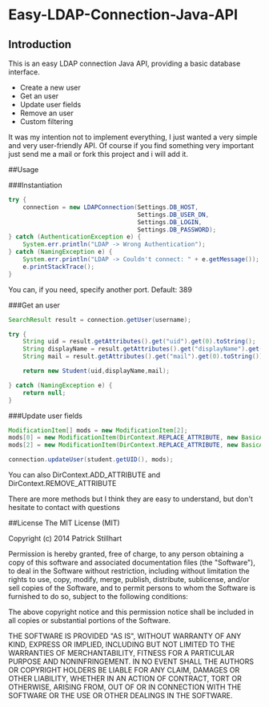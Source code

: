 Easy-LDAP-Connection-Java-API
=============================

## Introduction
This is an easy LDAP connection Java API,
providing a basic database interface.

- Create a new user
- Get an user
- Update user fields
- Remove an user
- Custom filtering

It was my intention not to implement everything, I just wanted a very simple and very user-friendly API.
Of course if you find something very important just send me a mail or fork this project and i will add it.

##Usage

###Instantiation
```java
try {
    connection = new LDAPConnection(Settings.DB_HOST,
                                    Settings.DB_USER_DN,
                                    Settings.DB_LOGIN,
                                    Settings.DB_PASSWORD);
} catch (AuthenticationException e) {
    System.err.println("LDAP -> Wrong Authentication");
} catch (NamingException e) {
    System.err.println("LDAP -> Couldn't connect: " + e.getMessage());
    e.printStackTrace();
}
```
You can, if you need, specify another port. Default: 389

###Get an user
```java
SearchResult result = connection.getUser(username);

try {
    String uid = result.getAttributes().get("uid").get(0).toString();
    String displayName = result.getAttributes().get("displayName").get(0).toString();
    String mail = result.getAttributes().get("mail").get(0).toString());

    return new Student(uid,displayName,mail);

} catch (NamingException e) {
    return null;
}
```

###Update user fields
```java
ModificationItem[] mods = new ModificationItem[2];
mods[0] = new ModificationItem(DirContext.REPLACE_ATTRIBUTE, new BasicAttribute("displayName", student.getDisplayName()));
mods[2] = new ModificationItem(DirContext.REPLACE_ATTRIBUTE, new BasicAttribute("mail", student.getPrivateMail()));

connection.updateUser(student.getUID(), mods);
```
You can also DirContext.ADD_ATTRIBUTE and DirContext.REMOVE_ATTRIBUTE



There are more methods but I think they are easy to understand, but don't hesitate to contact with questions

##License
The MIT License (MIT)

Copyright (c) 2014 Patrick Stillhart

Permission is hereby granted, free of charge, to any person obtaining a copy
of this software and associated documentation files (the "Software"), to deal
in the Software without restriction, including without limitation the rights
to use, copy, modify, merge, publish, distribute, sublicense, and/or sell
copies of the Software, and to permit persons to whom the Software is
furnished to do so, subject to the following conditions:

The above copyright notice and this permission notice shall be included in
all copies or substantial portions of the Software.

THE SOFTWARE IS PROVIDED "AS IS", WITHOUT WARRANTY OF ANY KIND, EXPRESS OR
IMPLIED, INCLUDING BUT NOT LIMITED TO THE WARRANTIES OF MERCHANTABILITY,
FITNESS FOR A PARTICULAR PURPOSE AND NONINFRINGEMENT. IN NO EVENT SHALL THE
AUTHORS OR COPYRIGHT HOLDERS BE LIABLE FOR ANY CLAIM, DAMAGES OR OTHER
LIABILITY, WHETHER IN AN ACTION OF CONTRACT, TORT OR OTHERWISE, ARISING FROM,
OUT OF OR IN CONNECTION WITH THE SOFTWARE OR THE USE OR OTHER DEALINGS IN
THE SOFTWARE.
